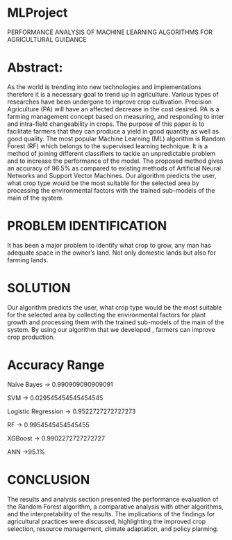 # MLProject

PERFORMANCE ANALYSIS OF MACHINE LEARNING ALGORITHMS FOR AGRICULTURAL GUIDANCE

# Abstract:
As the world is trending into new technologies and
implementations therefore it is a necessary goal to trend up in
agriculture. Various types of researches have been undergone to
improve crop cultivation. Precision Agriculture (PA) will have an
affected decrease in the cost desired. PA is a farming management
concept based on measuring, and responding to inter and intra-field
changeability in crops. The purpose of this paper is to facilitate
farmers that they can produce a yield in good quantity as well as good
quality.
The most popular Machine Learning (ML) algorithm is Random
Forest (RF) which belongs to the supervised learning technique. It is a
method of joining different classifiers to tackle an unpredictable
problem and to increase the performance of the model. The proposed
method gives an accuracy of 96.5% as compared to existing methods
of Artificial Neural Networks and Support Vector Machines. Our
algorithm predicts the user, what crop type would be the most suitable
for the selected area by processing the environmental factors with the
trained sub-models of the main of the system.

# PROBLEM IDENTIFICATION 

It has been a major problem to identify what crop to grow, any man has adequate space in the owner’s land.  Not only domestic lands but also for farming lands. 

# SOLUTION 

Our algorithm predicts the user, what crop type would be the most suitable for the selected area by collecting the environmental factors for plant growth and processing them with the trained sub-models of the main of the system. By using our algorithm that we developed , farmers can improve crop production.

# Accuracy Range

Naive Bayes → 0.990909090909091

SVM → 0.029545454545454545

Logistic Regression → 0.9522727272727273

RF → 0.9954545454545455

XGBoost → 0.9902272727272727

ANN →95.1%

# CONCLUSION

The results and analysis section presented the performance evaluation of the Random Forest algorithm, a comparative analysis with other algorithms, and the interpretability of the results. The implications of the findings for agricultural practices were discussed, highlighting the improved crop selection, resource management, climate adaptation, and policy planning.




